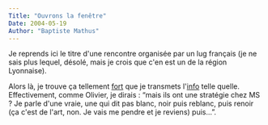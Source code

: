 ```yaml
---
Title: "Ouvrons la fenêtre"
Date: 2004-05-19
Author: "Baptiste Mathus"
---
```




Je reprends ici le titre d'une rencontre organisée par un lug français
(je ne sais plus lequel, désolé, mais je crois que c'en est un de la
région Lyonnaise).

Alors là, je trouve ça tellement
[fort](http://risacher.com/blog/index.php?p=113&c=1) que je transmets
l'[info](http://msevents-eu.microsoft.com/CUI/EventDetail.aspx?EventID=118744314&Culture=fr-FR)
telle quelle. Effectivement, comme Olivier, je dirais : “mais ils ont
une stratégie chez MS ? Je parle d'une vraie, une qui dit pas blanc,
noir puis reblanc, puis renoir (ça c'est de l'art, non. Je vais me
pendre et je reviens) puis...”.

